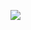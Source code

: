 [![](https://mermaid.ink/img/pako:eNp1ksFuwjAMhl-lygk0eIEeJqHtssMQGtMOUy6mMa1FaldugjYQ774ALaLrlksS-48_O_bRFOLQ5Kbw0LbPBKVCbTlL62LJ3rBRcTGIvsaWCvDZ8eo-r4cgBehkemdpILa_TC16LEgYuhCTdVDiMqsvt2mvPVm-By8aUPSVvKfXW2EqZED2VCZMF4ljjSr3TAjIDod5UApCoE-iiiQfcviHvIQ9luBEXzigMoYBGL9oQ7qCkvhWSVQ_gDu61ruUPSw2MBlmFsHTAfoQf-dAq0oYe_DN2Znn88dxY0aK8Q-OJKNSLZuZSZ9ZA7k0FRe-NaHCGq3J09GB7qyxfEo6SPT1NxcmDxpxZlRiWZl8C75Nt9i41IVupHpJA_wpUt9E6OhcQTeD5-30A2tE0_8?type=png)](https://mermaid.live/edit#pako:eNp1ksFuwjAMhl-lygk0eIEeJqHtssMQGtMOUy6mMa1FaldugjYQ774ALaLrlksS-48_O_bRFOLQ5Kbw0LbPBKVCbTlL62LJ3rBRcTGIvsaWCvDZ8eo-r4cgBehkemdpILa_TC16LEgYuhCTdVDiMqsvt2mvPVm-By8aUPSVvKfXW2EqZED2VCZMF4ljjSr3TAjIDod5UApCoE-iiiQfcviHvIQ9luBEXzigMoYBGL9oQ7qCkvhWSVQ_gDu61ruUPSw2MBlmFsHTAfoQf-dAq0oYe_DN2Znn88dxY0aK8Q-OJKNSLZuZSZ9ZA7k0FRe-NaHCGq3J09GB7qyxfEo6SPT1NxcmDxpxZlRiWZl8C75Nt9i41IVupHpJA_wpUt9E6OhcQTeD5-30A2tE0_8)